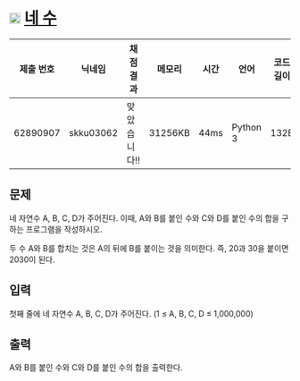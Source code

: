 # <img width="20px"  src="https://d2gd6pc034wcta.cloudfront.net/tier/3.svg" class="solvedac-tier"> [네 수](https://www.acmicpc.net/problem/10824) 

| 제출 번호 | 닉네임 | 채점 결과 | 메모리 | 시간 | 언어 | 코드 길이 |
|---|---|---|---|---|---|---|
|62890907|skku03062|맞았습니다!! |31256KB|44ms|Python 3|132B|

## 문제
<p>네 자연수 A, B, C, D가 주어진다. 이때, A와 B를 붙인 수와 C와 D를 붙인 수의 합을 구하는 프로그램을 작성하시오.</p>

<p>두 수 A와 B를 합치는 것은 A의 뒤에 B를 붙이는 것을 의미한다. 즉, 20과 30을 붙이면 2030이 된다.</p>

## 입력
<p>첫째 줄에 네 자연수 A, B, C, D가 주어진다. (1 ≤ A, B, C, D ≤ 1,000,000)</p>

## 출력
<p>A와 B를 붙인 수와 C와 D를 붙인 수의 합을 출력한다.</p>

